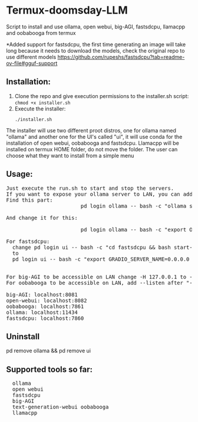 # Termux-doomsday-LLM
Script to install and use ollama, open webui, big-AGI, fastsdcpu, llamacpp and oobabooga from termux

*Added support for fastsdcpu, the first time generating an image will take long because it needs to download the models, check the original repo to use different models https://github.com/rupeshs/fastsdcpu?tab=readme-ov-file#gguf-support

## Installation:
  1.  Clone the repo and give execution permissions to the installer.sh script:
     ```
     chmod +x installer.sh
     ```
  2. Execute the installer:
     ```
     ./installer.sh
     ```

  The installer will use two different proot distros, one for ollama named "ollama" and another one for the UI's called "ui", it will use conda for the installation of open webui, oobabooga and fastsdcpu.
  Llamacpp will be installed on termux HOME folder, do not move the folder.
  The user can choose what they want to install from a simple menu

## Usage:
<pre>
Just execute the run.sh to start and stop the servers.
If you want to expose your ollama server to LAN, you can add export OLLAMA_HOST=0.0.0.0 in the run.sh script.
Find this part:
                        pd login ollama -- bash -c "ollama serve" &

And change it for this:

                        pd login ollama -- bash -c "export OLLAMA_HOST=0.0.0.0 && ollama serve" &

For fastsdcpu:
  change pd login ui -- bash -c "cd fastsdcpu && bash start-webui.sh" &
  to
  pd login ui -- bash -c "export GRADIO_SERVER_NAME=0.0.0.0 && cd fastsdcpu && bash start-webui.sh" &
                       

For big-AGI to be accessible on LAN change -H 127.0.0.1 to -H 0.0.0.0
For oobabooga to be accessible on LAN, add --listen after "--listen-port 7861"
  
big-AGI: localhost:8081
open-webui: localhost:8082
oobabooga: localhost:7861
ollama: localhost:11434
fastsdcpu: localhost:7860
</pre>
## Uninstall
pd remove ollama && pd remove ui

## Supported tools so far:
<pre>
  ollama
  open webui
  fastsdcpu
  big-AGI
  text-generation-webui oobabooga
  llamacpp
</pre>
